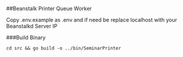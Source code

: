 ##Beanstalk Printer Queue Worker

Copy .env.example as .env and if need be replace localhost with your Beanstalkd Server IP

###Build Binary
```
cd src && go build -o ../bin/SeminarPrinter
```